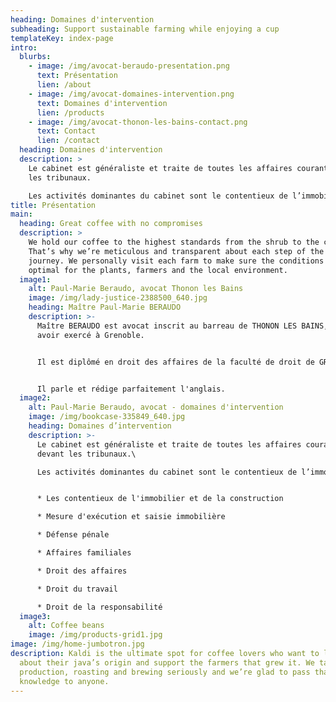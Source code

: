 ```yaml
---
heading: Domaines d'intervention
subheading: Support sustainable farming while enjoying a cup
templateKey: index-page
intro:
  blurbs:
    - image: /img/avocat-beraudo-presentation.png
      text: Présentation
      lien: /about
    - image: /img/avocat-domaines-intervention.png
      text: Domaines d'intervention
      lien: /products
    - image: /img/avocat-thonon-les-bains-contact.png
      text: Contact
      lien: /contact
  heading: Domaines d'intervention
  description: >
    Le cabinet est généraliste et traite de toutes les affaires courantes devant
    les tribunaux.

    Les activités dominantes du cabinet sont le contentieux de l’immobilier et la défense pénale.
title: Présentation
main:
  heading: Great coffee with no compromises
  description: >
    We hold our coffee to the highest standards from the shrub to the cup.
    That’s why we’re meticulous and transparent about each step of the coffee’s
    journey. We personally visit each farm to make sure the conditions are
    optimal for the plants, farmers and the local environment.
  image1:
    alt: Paul-Marie Beraudo, avocat Thonon les Bains
    image: /img/lady-justice-2388500_640.jpg
    heading: Maître Paul-Marie BERAUDO
    description: >-
      Maître BERAUDO est avocat inscrit au barreau de THONON LES BAINS, après
      avoir exercé à Grenoble.


      Il est diplômé en droit des affaires de la faculté de droit de GRENOBLE et a étudié le droit anglo-saxon à l'Université du WYOMING.


      Il parle et rédige parfaitement l'anglais.
  image2:
    alt: Paul-Marie Beraudo, avocat - domaines d'intervention
    image: /img/bookcase-335849_640.jpg
    heading: Domaines d’intervention
    description: >-
      Le cabinet est généraliste et traite de toutes les affaires courantes
      devant les tribunaux.\

      Les activités dominantes du cabinet sont le contentieux de l’immobilier et la défense pénale


      * Les contentieux de l'immobilier et de la construction 

      * Mesure d'exécution et saisie immobilière

      * Défense pénale

      * Affaires familiales

      * Droit des affaires

      * Droit du travail

      * Droit de la responsabilité
  image3:
    alt: Coffee beans
    image: /img/products-grid1.jpg
image: /img/home-jumbotron.jpg
description: Kaldi is the ultimate spot for coffee lovers who want to learn
  about their java’s origin and support the farmers that grew it. We take coffee
  production, roasting and brewing seriously and we’re glad to pass that
  knowledge to anyone.
---
```

